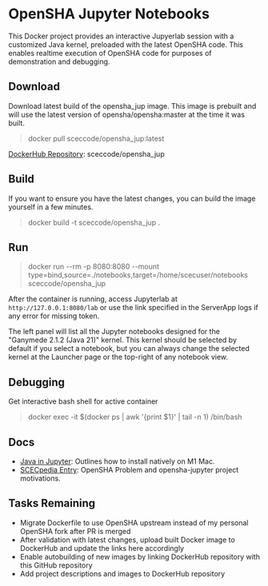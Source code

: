 # OpenSHA Jupyter Notebooks
This Docker project provides an interactive Jupyerlab session with a customized Java kernel, preloaded with the latest OpenSHA code. This enables realtime execution of OpenSHA code for purposes of demonstration and debugging.

## Download
Download latest build of the opensha_jup image. This image is prebuilt and will use the latest version of opensha/opensha:master at the time it was built.

> docker pull sceccode/opensha_jup:latest

[DockerHub Repository](https://hub.docker.com/repository/docker/sceccode/opensha_jup): sceccode/opensha_jup

## Build
If you want to ensure you have the latest changes, you can build the image yourself in a few minutes.

> docker build -t sceccode/opensha_jup .

## Run
> docker run --rm -p 8080:8080 --mount type=bind,source=./notebooks,target=/home/scecuser/notebooks sceccode/opensha_jup

After the container is running, access Jupyterlab at `http://127.0.0.1:8080/lab` or
use the link specified in the ServerApp logs if any error for missing token.

The left panel will list all the Jupyter notebooks designed for the "Ganymede
2.1.2 (Java 21)" kernel.  This kernel should be selected by default if you
select a notebook, but you can always change the selected kernel at the
Launcher page or the top-right of any notebook view.

## Debugging
Get interactive bash shell for active container
> docker exec -it $(docker ps | awk '{print $1}' | tail -n 1) /bin/bash

## Docs
* [Java in Jupyter](https://docs.google.com/document/d/1XHZ4cXMgGmyFc_Z0NlksIo-u9DbXp4Mz8naniXoi7os/edit?usp=sharing): Outlines how to install natively on M1 Mac.
* [SCECpedia Entry](https://strike.scec.org/scecpedia/OpenSHA-Jupyter): OpenSHA Problem and opensha-jupyter project motivations.

## Tasks Remaining
- Migrate Dockerfile to use OpenSHA upstream instead of my personal OpenSHA fork after PR is merged
- After validation with latest changes, upload built Docker image to DockerHub and update the links here accordingly
- Enable autobuilding of new images by linking DockerHub repository with this GitHub repository
- Add project descriptions and images to DockerHub repository

